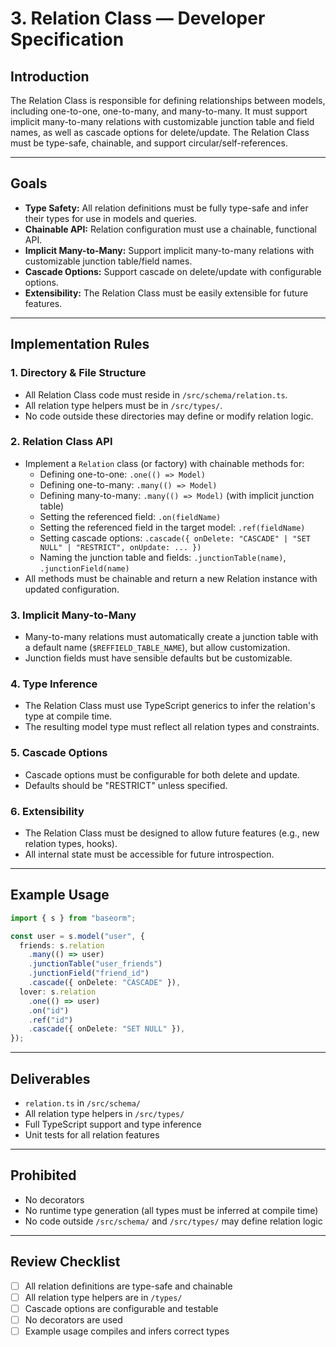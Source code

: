 # 3. Relation Class — Developer Specification

## Introduction

The Relation Class is responsible for defining relationships between models, including one-to-one, one-to-many, and many-to-many. It must support implicit many-to-many relations with customizable junction table and field names, as well as cascade options for delete/update. The Relation Class must be type-safe, chainable, and support circular/self-references.

---

## Goals

- **Type Safety:** All relation definitions must be fully type-safe and infer their types for use in models and queries.
- **Chainable API:** Relation configuration must use a chainable, functional API.
- **Implicit Many-to-Many:** Support implicit many-to-many relations with customizable junction table/field names.
- **Cascade Options:** Support cascade on delete/update with configurable options.
- **Extensibility:** The Relation Class must be easily extensible for future features.

---

## Implementation Rules

### 1. Directory & File Structure

- All Relation Class code must reside in `/src/schema/relation.ts`.
- All relation type helpers must be in `/src/types/`.
- No code outside these directories may define or modify relation logic.

### 2. Relation Class API

- Implement a `Relation` class (or factory) with chainable methods for:
  - Defining one-to-one: `.one(() => Model)`
  - Defining one-to-many: `.many(() => Model)`
  - Defining many-to-many: `.many(() => Model)` (with implicit junction table)
  - Setting the referenced field: `.on(fieldName)`
  - Setting the referenced field in the target model: `.ref(fieldName)`
  - Setting cascade options: `.cascade({ onDelete: "CASCADE" | "SET NULL" | "RESTRICT", onUpdate: ... })`
  - Naming the junction table and fields: `.junctionTable(name)`, `.junctionField(name)`
- All methods must be chainable and return a new Relation instance with updated configuration.

### 3. Implicit Many-to-Many

- Many-to-many relations must automatically create a junction table with a default name (`$REFFIELD_TABLE_NAME`), but allow customization.
- Junction fields must have sensible defaults but be customizable.

### 4. Type Inference

- The Relation Class must use TypeScript generics to infer the relation's type at compile time.
- The resulting model type must reflect all relation types and constraints.

### 5. Cascade Options

- Cascade options must be configurable for both delete and update.
- Defaults should be "RESTRICT" unless specified.

### 6. Extensibility

- The Relation Class must be designed to allow future features (e.g., new relation types, hooks).
- All internal state must be accessible for future introspection.

---

## Example Usage

```ts
import { s } from "baseorm";

const user = s.model("user", {
  friends: s.relation
    .many(() => user)
    .junctionTable("user_friends")
    .junctionField("friend_id")
    .cascade({ onDelete: "CASCADE" }),
  lover: s.relation
    .one(() => user)
    .on("id")
    .ref("id")
    .cascade({ onDelete: "SET NULL" }),
});
```

---

## Deliverables

- `relation.ts` in `/src/schema/`
- All relation type helpers in `/src/types/`
- Full TypeScript support and type inference
- Unit tests for all relation features

---

## Prohibited

- No decorators
- No runtime type generation (all types must be inferred at compile time)
- No code outside `/src/schema/` and `/src/types/` may define relation logic

---

## Review Checklist

- [ ] All relation definitions are type-safe and chainable
- [ ] All relation type helpers are in `/types/`
- [ ] Cascade options are configurable and testable
- [ ] No decorators are used
- [ ] Example usage compiles and infers correct types
